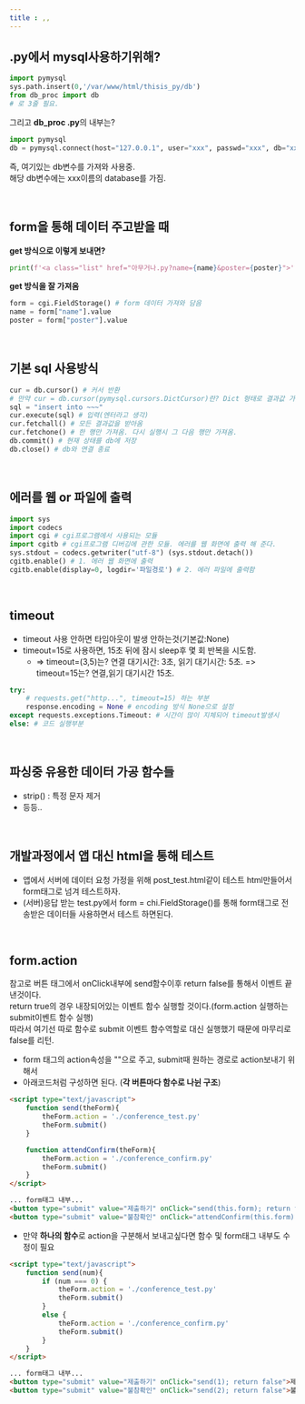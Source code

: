```yaml
---
title : ,,
---
```


## .py에서 mysql사용하기위해?

```python
import pymysql
sys.path.insert(0,'/var/www/html/thisis_py/db')
from db_proc import db
# 로 3줄 필요.
```

그리고 **db_proc .py**의 내부는?

```python
import pymysql
db = pymysql.connect(host="127.0.0.1", user="xxx", passwd="xxx", db="xxx", charset='utf8')
```

즉, 여기있는 db변수를 가져와 사용중.  
해당 db변수에는 xxx이름의 database를 가짐.

<br>

## form을 통해 데이터 주고받을 때



**get 방식으로 이렇게 보내면?**

```python
print(f'<a class="list" href="아무거나.py?name={name}&poster={poster}">')
```



**get 방식을 잘 가져옴**

```python
form = cgi.FieldStorage() # form 데이터 가져와 담음
name = form["name"].value
poster = form["poster"].value
```

<br>

## 기본 sql 사용방식

```python
cur = db.cursor() # 커서 반환
# 만약 cur = db.cursor(pymysql.cursors.DictCursor)란? Dict 형태로 결과값 가져오겠다는 뜻
sql = "insert into ~~~"
cur.execute(sql) # 입력(엔터라고 생각)
cur.fetchall() # 모든 결과값을 받아옴
cur.fetchone() # 한 행만 가져옴. 다시 실행시 그 다음 행만 가져옴.
db.commit() # 현재 상태를 db에 저장
db.close() # db와 연결 종료
```

<br>

## 에러를 웹 or 파일에 출력

```python
import sys
import codecs
import cgi # cgi프로그램에서 사용되는 모듈
import cgitb # cgi프로그램 디버깅에 관한 모듈. 에러를 웹 화면에 출력 해 준다.
sys.stdout = codecs.getwriter("utf-8") (sys.stdout.detach())
cgitb.enable() # 1. 에러 웹 화면에 출력
cgitb.enable(display=0, logdir='파일경로') # 2. 에러 파일에 출력함
```

<br>

## timeout

* timeout 사용 안하면 타임아웃이 발생 안하는것(기본값:None)
* timeout=15로 사용하면, 15초 뒤에 잠시 sleep후 몇 회 반복을 시도함.
  * => timeout=(3,5)는? 연결 대기시간: 3초, 읽기 대기시간: 5초. 
    => timeout=15는? 연결,읽기 대기시간 15초.

```python
try: 
    # requests.get("http...", timeout=15) 하는 부분
    response.encoding = None # encoding 방식 None으로 설정
except requests.exceptions.Timeout: # 시간이 많이 지체되어 timeout발생시
else: # 코드 실행부분
```

<br>

## 파싱중 유용한 데이터 가공 함수들

* strip() : 특정 문자 제거
* 등등..

<br>

## 개발과정에서 앱 대신 html을 통해 테스트

* 앱에서 서버에 데이터 요청 가정을 위해 post_test.html같이 테스트 html만들어서 form태그로 넘겨 테스트하자.
* (서버)응답 받는 test.py에서 form = chi.FieldStorage()를 통해 form태그로 전송받은 데이터들 사용하면서 테스트 하면된다.

<br>

## form.action

참고로 버튼 태그에서 onClick내부에 send함수이후 return false를 통해서 이벤트 끝낸것이다.  
return true의 경우 내장되어있는 이벤트 함수 실행할 것이다.(form.action 실행하는 submit이벤트 함수 실행)   
따라서 여기선 따로 함수로 submit 이벤트 함수역할로 대신 실행했기 때문에 마무리로 false를 리턴.

* form 태그의 action속성을 ""으로 주고, submit때 원하는 경로로 action보내기 위해서
* 아래코드처럼 구성하면 된다. (**각 버튼마다 함수로 나뉜 구조**)

```html
<script type="text/javascript">
    function send(theForm){
        theForm.action = './conference_test.py'
        theForm.submit()
    }

    function attendConfirm(theForm){
        theForm.action = './conference_confirm.py'
        theForm.submit()
    }
</script>

... form태그 내부...
<button type="submit" value="제출하기" onClick="send(this.form); return false">제출하기</button>
<button type="submit" value="불참확인" onClick="attendConfirm(this.form); return false">불참확인</button>
```



* 만약 **하나의 함수**로 action을 구분해서 보내고싶다면 함수 및 form태그 내부도 수정이 필요

```html
<script type="text/javascript">
    function send(num){
        if (num === 0) {
        	theForm.action = './conference_test.py'
            theForm.submit()
        }
        else {
            theForm.action = './conference_confirm.py'
       		theForm.submit()
        }
    }
</script>

... form태그 내부...
<button type="submit" value="제출하기" onClick="send(1); return false">제출하기</button>
<button type="submit" value="불참확인" onClick="send(2); return false">불참확인</button>
```
